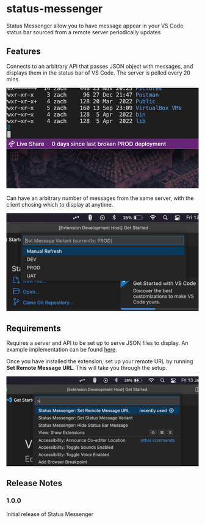 # status-messenger

Status Messenger allow you to have message appear in your VS Code status bar sourced from a remote server periodically updates

## Features

Connects to an arbitrary API that passes JSON object with messages, and displays them in the status bar of VS Code.  The server is polled every 20 mins.

![In action](./assets/screenshot.png)

Can have an arbitrary number of messages from the same server, with the client chosing which to display at anytime.

![Multiple message variants](./assets/screenshot2.png)

## Requirements

Requires a server and API to be set up to serve JSON files to display. An example implementation can be found [here](https://github.com/pavo-etc/api).

Once you have installed the extension, set up your remote URL by running **Set Remote Message URL**. This will take you through the setup.

![Commands](./assets/commands.png)

## Release Notes

### 1.0.0

Initial release of Status Messenger
